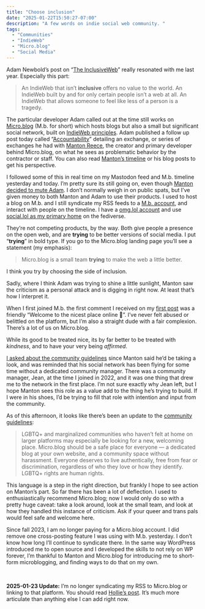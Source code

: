 ```yaml
---
title: "Choose inclusion"
date: "2025-01-22T15:50:27-07:00"
description: "A few words on indie social web community. "
tags: 
  - "Communities"
  - "IndieWeb"
  - "Micro.blog"
  - "Social Media"
---
```


Adam Newbold’s post on “[The InclusiveWeb](https://notes.neatnik.net/2024/06/the-inclusiveweb)” really resonated with me last year. Especially this part:

> An IndieWeb that isn’t **inclusive** offers no value to the world. An IndieWeb built by and for only certain people isn’t a web at all. An IndieWeb that allows someone to feel like less of a person is a tragedy.

The particular developer Adam called out at the time still works on [Micro.blog](https://micro.blog/) (M.b. for short) which hosts blogs but also a small but significant social network, built on [IndieWeb principles](https://indieweb.org/principles). Adam published a follow up post today called “[Accountability](https://notes.neatnik.net/2025/01/accountability)” detailing an exchange, or series of exchanges he had with [Manton Reece](https://manton.org/), the creator and primary developer behind Micro.blog, on what he sees as problematic behavior by the contractor or staff. You can also read [Manton’s timeline](https://micro.blog/manton) or his blog posts to get his perspective.

I followed some of this in real time on my Mastodon feed and M.b. timeline yesterday and today. I’m pretty sure its still going on, even though [Manton decided to mute Adam](https://www.manton.org/2025/01/22/ive-had-to-mute-adam.html). I don’t normally weigh in on public spats, but I’ve given money to both Manton and Adam to use their products. I used to host a blog on M.b. and I still syndicate my RSS feeds to a [M.b. account](https://micro.blog/nsmsn), and interact with people on the timeline. I have a [omg.lol account](https://nsmsn.co/) and use [social.lol as my primary home](https://social.lol/@nsmsn) on the fediverse.

They’re not competing products, by the way. Both give people a presence on the open web, and are **trying** to be better versions of social media. I put “**trying**” in bold type. If you go to the Micro.blog landing page you’ll see a statement (my emphasis):

> Micro.blog is a small team **trying** to make the web a little better.

I think you try by choosing the side of inclusion.

Sadly, where I think Adam was trying to shine a little sunlight, Manton saw the criticism as a personal attack and is digging in right now. At least that’s how I interpret it.

When I first joined M.b. the first comment I received on my [first post](https://micro.blog/nsmsn/12757388) was a friendly “Welcome to the nicest place online 🙂”. I’ve never felt abused or belittled on the platform, but I’m also a straight dude with a fair complexion. There’s a lot of us on Micro.blog.

While its good to be treated nice, its by far better to be treated with _kindness_, and to have your very being _affirmed_.

[I asked about the community guidelines](https://micro.blog/nsmsn/55672455) since Manton said he’d be taking a look, and was reminded that his social network has been flying for some time without a dedicated community manager. There was a community manager, Jean, at the time I joined in 2022, and it was one thing that drew me to the network in the first place. I’m not sure exactly why Jean left, but I hope Manton sees this role as a value add to the thing he’s trying to build. If I were in his shoes, I’d be trying to fill that role with intention and input from the community.

As of this afternoon, it looks like there’s been an update to the [community guidelines](https://help.micro.blog/t/community-guidelines/39):

> LGBTQ+ and marginalized communities who haven’t felt at home on larger platforms may especially be looking for a new, welcoming place. Micro.blog should be a safe place for everyone — a dedicated blog at your own website, and a community space without harassment. Everyone deserves to live authentically, free from fear or discrimination, regardless of who they love or how they identify. LGBTQ+ rights are human rights.

This language is a step in the right direction, but frankly I hope to see action on Manton’s part. So far there has been a lot of deflection. I used to enthusiastically recommend Micro.blog; now I would only do so with a pretty huge caveat: take a look around, look at the small team, and look at how they handled this instance of criticism. Ask if your queer and trans pals would feel safe and welcome here.

Since fall 2023, I am no longer paying for a Micro.blog account. I did remove one cross-posting feature I was using with M.b. yesterday. I don’t know how long I’ll continue to syndicate there. In the same way WordPress introduced me to open source and I developed the skills to not rely on WP forever, I’m thankful to Manton and Micro.blog for introducing me to short-form microblogging, and finding ways to do that on my own.

&nbsp;

**2025-01-23 Update:** I’m no longer syndicating my RSS to Micro.blog or linking to that platform. You should read [Hollie’s post](https://eilloh.net/2025/01/23/my-husband-asked-me-tonight.html). It’s much more articulate than anything else I can add right now. 